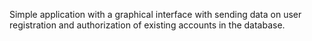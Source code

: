 Simple application with a graphical interface with sending data on user registration and authorization of existing accounts in the database.
